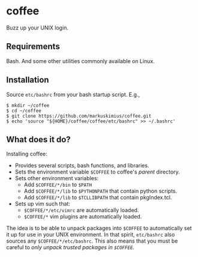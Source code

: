 # coffee
Buzz up your UNIX login.

## Requirements
Bash. And some other utilities commonly available on Linux.

## Installation
Source `etc/bashrc` from your bash startup script.  E.g.,

```
$ mkdir ~/coffee
$ cd ~/coffee
$ git clone https://github.com/markuskimius/coffee.git
$ echo 'source "${HOME}/coffee/coffee/etc/bashrc" >> ~/.bashrc'
```

## What does it do?
Installing coffee:

* Provides several scripts, bash functions, and libraries.
* Sets the environment variable `$COFFEE` to coffee's _parent_ directory.
* Sets other environment variables:
  * Add `$COFFEE/*/bin` to `$PATH`
  * Add `$COFFEE/*/lib` to `$PYTHONPATH` that contain python scripts.
  * Add `$COFFEE/*/lib` to `$TCLLIBPATH` that contain pkgIndex.tcl.
* Sets up vim such that:
  * `$COFFEE/*/etc/vimrc` are automatically loaded.
  * `$COFFEE/*` vim plugins are automatically loaded.

The idea is to be able to unpack packages into `$COFFEE` to automatically set
it up for use in your UNIX environment.  In that spirit, `etc/bashrc` also
sources any `$COFFEE/*/etc/bashrc`.  This also means that you must be careful
to *only unpack trusted packages in `$COFFEE`.*

